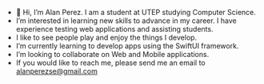 - 👋 Hi, I’m Alan Perez. I am a student at UTEP studying Computer Science.
- I’m interested in learning new skills to advance in my career. I have experience testing web applications and assisting students.
- I like to see people play and enjoy the things I develop.
- I’m currently learning to develop apps using the SwiftUI framework.
- I’m looking to collaborate on Web and Mobile applications.
- If you would like to reach me, please send me an email to alanperezse@gmail.com

<!---
alanperezse/alanperezse is a ✨ special ✨ repository because its `README.md` (this file) appears on your GitHub profile.
You can click the Preview link to take a look at your changes.
--->
